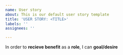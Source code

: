 ```yaml
---
name: User story
about: This is our default user story template
title: 'USER STORY: <TITLE>'
labels: ''
assignees: ''

---
```


In order to **recieve benefit** as a **role**, I can **goal/desire**
